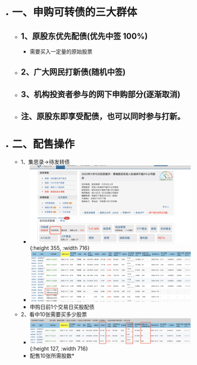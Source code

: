 - # 一、申购可转债的三大群体
	- ## 1、原股东优先配债(优先中签 100%)
		- 需要买入一定量的原始股票
	- ## 2、广大网民打新债(随机中签)
	- ## 3、机构投资者参与的网下申购部分(逐渐取消)
	- ## 注、原股东即享受配债，也可以同时参与打新。
- # 二、配售操作
	- 1、集思录->待发转债
		- ![image.png](../assets/image_1668522231762_0.png){:height 355, :width 716}
		- ![image.png](../assets/image_1668522355605_0.png)
		- 申购日前1个交易日买股配债
	- 2、看中10张需要买多少股票
		- ![image.png](../assets/image_1668522295480_0.png){:height 127, :width 716}
		- 配售10张所需股数*